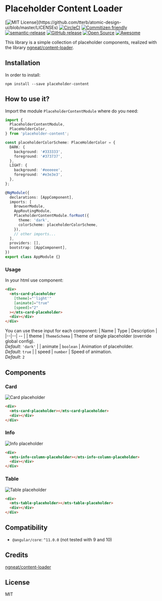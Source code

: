 # Placeholder Content Loader

[![MIT License](https://img.shields.io/apm/l/atomic-design-ui.svg?)](https://github.com/tterb/atomic-design-ui/blob/master/LICENSEs) [![CircleCI](https://circleci.com/gh/mts88/placeholder-content-loader.svg?style=shield)](https://circleci.com/gh/mts88/placeholder-content-loader) [![Commitizen friendly](https://img.shields.io/badge/commitizen-friendly-brightgreen.svg)](http://commitizen.github.io/cz-cli/) [![semantic-release](https://img.shields.io/badge/%20%20%F0%9F%93%A6%F0%9F%9A%80-semantic--release-e10079.svg)](https://github.com/semantic-release/semantic-release) [![GitHub release](https://img.shields.io/github/release/mts88/placeholder-content-loader.svg)](https://GitHub.com/mts88/placeholder-content-loader/releases/) [![Open Source](https://badges.frapsoft.com/os/v1/open-source.svg?v=103)](https://opensource.org/) [![Awesome](https://cdn.rawgit.com/sindresorhus/awesome/d7305f38d29fed78fa85652e3a63e154dd8e8829/media/badge.svg)](https://github.com/sindresorhus/awesome)

This library is a simple collection of placeholder components, realized with the library [ngneat/content-loader](https://github.com/ngneat/content-loader).

## Installation

In order to install:

```shell
npm install --save placeholder-content
```

## How to use it?

Import the module `PlaceholderContentModule` where do you need:

```typescript
import {
  PlaceholderContentModule,
  PlaceHolderColor,
} from 'placeholder-content';

const placeholderColorScheme: PlaceHolderColor = {
  DARK: {
    background: '#333333',
    foreground: '#373737',
  },
  LIGHT: {
    background: '#eeeeee',
    foreground: '#e3e3e3',
  },
};

@NgModule({
  declarations: [AppComponent],
  imports: [
    BrowserModule,
    AppRoutingModule,
    PlaceholderContentModule.forRoot({
      theme: 'dark',
      colorScheme: placeholderColorScheme,
    }),
    // other imports...
  ],
  providers: [],
  bootstrap: [AppComponent],
})
export class AppModule {}
```

### Usage

In your html use component:

```html
<div>
  <mts-card-placeholder
    [theme]="'light'"
    [animate]="true"
    [speed]="2"
  ></mts-card-placeholder>
  <div></div>
</div>
```

You can use these input for each component:
| Name | Type | Description |
|--|--| -- |
| theme | `ThemeSchema` | Theme of single placeholder (override global config). <br> _Default_: `'dark'` |
| animate | `boolean` | Animation of placeholder. <br> _Default_: `true` |
| speed | `number` | Speed of animation. <br> _Default_: `2`

## Components

### Card

![Card placeholder](https://mts88.github.com/placeholder-content-loader/card.jpg)

```html
<div>
  <mts-card-placeholder></mts-card-placeholder>
  <div></div>
</div>
```

### Info

![Info placeholder](https://mts88.github.com/placeholder-content-loader/info.jpg)

```html
<div>
  <mts-info-column-placeholder></mts-info-column-placeholder>
  <div></div>
</div>
```

### Table

![Table placeholder](https://mts88.github.com/placeholder-content-loader/table.jpg)

```html
<div>
  <mts-table-placeholder></mts-table-placeholder>
  <div></div>
</div>
```

## Compatibility

- `@angular/core`: `^11.0.0` (not tested with 9 and 10)

## Credits

[ngneat/content-loader](https://github.com/ngneat/content-loader)

## License

MIT
